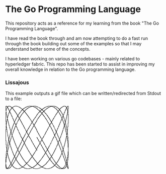 # The Go Programming Language

This repository acts as a reference for my learning from the book "The Go Programming Language".

I have read the book through and am now attempting to do a fast run through the book building out some of the
examples so that I may understand better some of the concepts.

I have been working on various go codebases - mainly related to hyperledger fabric. This repo has been started 
to assist in improving my overall knowledge in relation to the Go programming language.

### Lissajous
This example outputs a gif file which can be written/redirected from Stdout to a file:

<img src="https://github.com/robevansuk/theGoProgrammingLanguage/blob/main/src/main/chapter1/lissajous.gif">